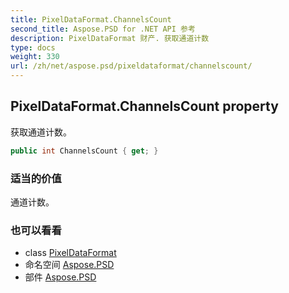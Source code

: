 ```yaml
---
title: PixelDataFormat.ChannelsCount
second_title: Aspose.PSD for .NET API 参考
description: PixelDataFormat 财产. 获取通道计数
type: docs
weight: 330
url: /zh/net/aspose.psd/pixeldataformat/channelscount/
---
```

## PixelDataFormat.ChannelsCount property

获取通道计数。

```csharp
public int ChannelsCount { get; }
```

### 适当的价值

通道计数。

### 也可以看看

* class [PixelDataFormat](../)
* 命名空间 [Aspose.PSD](../../pixeldataformat/)
* 部件 [Aspose.PSD](../../../)


